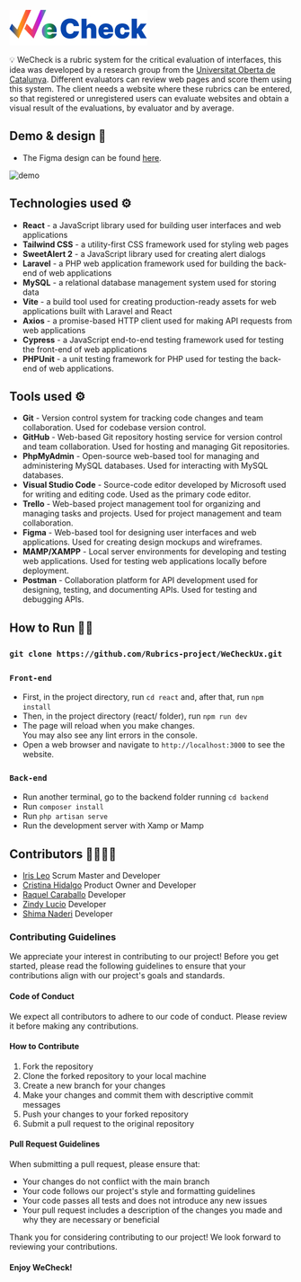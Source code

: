 ![Image text](./react/src/assets/readme/Logo.jpeg)

:bulb: WeCheck is a rubric system for the critical evaluation of interfaces, this idea was developed by a research group from the [Universitat Oberta de Catalunya](https://estudios.uoc.edu/es/estudiar-online). Different evaluators can review web pages and score them using this system. The client needs a website where these rubrics can be entered, so that registered or unregistered users can evaluate websites and obtain a visual result of the evaluations, by evaluator and by average.

## Demo & design :iphone:

- The Figma design can be found [here](https://www.figma.com/file/uj5xYEPs0rwCHLjeBRbEh6/WeCheck?node-id=0%3A1&t=lWAqGgO2NIY5jZ9t-1).

![demo](https://media.giphy.com/media/paBLR5LS6sRgi5KIlm/giphy.gif)

## Technologies used :gear:

- **React** - a JavaScript library used for building user interfaces and web applications
- **Tailwind CSS** - a utility-first CSS framework used for styling web pages
- **SweetAlert 2** - a JavaScript library used for creating alert dialogs
- **Laravel** - a PHP web application framework used for building the back-end of web applications
- **MySQL** - a relational database management system used for storing data
- **Vite** - a build tool used for creating production-ready assets for web applications built with Laravel and React
- **Axios** - a promise-based HTTP client used for making API requests from web applications
- **Cypress** - a JavaScript end-to-end testing framework used for testing the front-end of web applications
- **PHPUnit** - a unit testing framework for PHP used for testing the back-end of web applications.

## Tools used :gear:

- **Git** - Version control system for tracking code changes and team collaboration. Used for codebase version control.
- **GitHub** - Web-based Git repository hosting service for version control and team collaboration. Used for hosting and managing Git repositories.
- **PhpMyAdmin** - Open-source web-based tool for managing and administering MySQL databases. Used for interacting with MySQL databases.
- **Visual Studio Code** - Source-code editor developed by Microsoft used for writing and editing code. Used as the primary code editor.
- **Trello** - Web-based project management tool for organizing and managing tasks and projects. Used for project management and team collaboration.
- **Figma** - Web-based tool for designing user interfaces and web applications. Used for creating design mockups and wireframes.
- **MAMP/XAMPP** - Local server environments for developing and testing web applications. Used for testing web applications locally before deployment.
- **Postman** - Collaboration platform for API development used for designing, testing, and documenting APIs. Used for testing and debugging APIs.

## How to Run :mechanic:

### `git clone https://github.com/Rubrics-project/WeCheckUx.git`

### `Front-end`

- First, in the project directory, run `cd react` and, after that, run `npm install`
- Then, in the project directory (react/ folder), run `npm run dev`
- The page will reload when you make changes.\
  You may also see any lint errors in the console.
- Open a web browser and navigate to `http://localhost:3000` to see the website.

### `Back-end`

- Run another terminal, go to the backend folder running `cd backend`
- Run `composer install`
- Run `php artisan serve`
- Run the development server with Xamp or Mamp

## Contributors :family_woman_woman_girl_girl:

- [Iris Leo](https://github.com/mauisiri) Scrum Master and Developer
- [Cristina Hidalgo](https://github.com/Crisktina) Product Owner and Developer
- [Raquel Caraballo](https://github.com/rcarabal2022) Developer
- [Zindy Lucio](https://github.com/LittleZ17) Developer
- [Shima Naderi](https://github.com/Archima20) Developer

### Contributing Guidelines

We appreciate your interest in contributing to our project! Before you get started, please read the following guidelines to ensure that your contributions align with our project's goals and standards.

#### Code of Conduct

We expect all contributors to adhere to our code of conduct. Please review it before making any contributions.

#### How to Contribute

1. Fork the repository
2. Clone the forked repository to your local machine
3. Create a new branch for your changes
4. Make your changes and commit them with descriptive commit messages
5. Push your changes to your forked repository
6. Submit a pull request to the original repository

#### Pull Request Guidelines

When submitting a pull request, please ensure that:

- Your changes do not conflict with the main branch
- Your code follows our project's style and formatting guidelines
- Your code passes all tests and does not introduce any new issues
- Your pull request includes a description of the changes you made and why they are necessary or beneficial

Thank you for considering contributing to our project! We look forward to reviewing your contributions.

#### Enjoy WeCheck!
